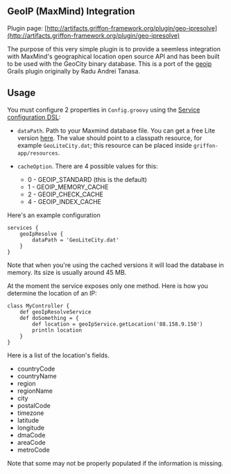 
GeoIP (MaxMind) Integration
---------------------------

Plugin page: [http://artifacts.griffon-framework.org/plugin/geo-ipresolve](http://artifacts.griffon-framework.org/plugin/geo-ipresolve)


The purpose of this very simple plugin is to provide a seemless integration with
MaxMind's geographical location open source API and has been built to be used with
the GeoCity binary database. This is a port of the [geoip][1] Grails plugin
originally by Radu Andrei Tanasa.

Usage
-----

You must configure 2 properties in `Config.groovy` using the [Service configuration DSL][2]:

 * `dataPath`. Path to your Maxmind database file. You can get a free Lite version [here][3].
   The value should point to a classpath resource, for example `GeoLiteCity.dat`;
   this resource can be placed inside `griffon-app/resources`.
 * `cacheOption`. There are 4 possible values for this:
 
    * 0 - GEOIP_STANDARD (this is the default)
    * 1 - GEOIP_MEMORY_CACHE
    * 2 - GEOIP_CHECK_CACHE
    * 4 - GEOIP_INDEX_CACHE

Here's an example configuration

    services {
        geoIpResolve {
            dataPath = 'GeoLiteCity.dat'
        }
    }

Note that when you're using the cached versions it will load the database in memory.
Its size is usually around 45 MB. 

At the moment the service exposes only one method. Here is how you determine the
location of an IP:

    class MyController {
        def geoIpResolveService
        def doSomething = {
            def location = geoIpService.getLocation('88.158.9.150')
            println location
        }
    }

Here is a list of the location's fields.

 * countryCode
 * countryName
 * region
 * regionName
 * city
 * postalCode
 * timezone
 * latitude
 * longitude
 * dmaCode
 * areaCode
 * metroCode

Note that some may not be properly populated if the information is missing.


[1]: http://grails.org/plugin/geoip
[2]: http://griffon.codehaus.org/guide/latest/guide/controllersAndServices.html#serviceConfiguration
[3]: http://www.maxmind.com/app/geolitecity

